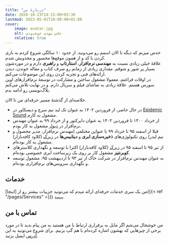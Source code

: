 ```yaml
---
title: "دربارهٔ من"
date: 2020-10-23T14:15:00+03:30
lastmod: 2023-05-01T10:00:00+01:00
cover:
    image: avatar.jpg
    alt: عکس مهدی خوشنودی
    relative: true
---
```


حدس میزنم که دیگه تا الان اسمم رو می‌دونید. از حدود ۱۰ سالگی شروع کردم به بازی کردن با کد و از همون موقع‌ها محسور و مجذوبش شدم.  
علاقهٔ خیلی زیادی نسبت به **مهندسی نرم‌افزار**، **استارتاپ** و **راهبری** دارم و در موردشون بسیار پر شور و شوقم. مقداری زیادی از زمانم رو صرف کتاب و مقاله خوندن، دیدن ارائه‌های فنی و تجربه کردن روی این موضوعات می‌کنم.  
در اوقات فراغتم، معمولا مشغول ساختن و مشارکت در توسعهٔ نرم‌افزارهای اوپن سورس هستم. علاقهٔ زیادی به تماشای فیلم و سریال دارم. و در نهایت تلاش می‌کنم بلاگ‌نویسی رو ادامه بدم.

خلاصه‌ای از گذشتهٔ مسیر حرفه‌ای من تا الان.

* در حال حاضر، از فروردین ۱۴۰۲ به عنوان تک لید تیم سرچ و دیسکاور در [Epidemic Sound](https://www.epidemicsound.com) مشغول به کارم.
* از خرداد ۱۴۰۰ تا فروردین ۱۴۰۲ به عنوان دایرکتور و از خرداد ۹۹ به عنوان مهندس نرم‌افزار در [دیوار](https://divar.ir) مشغول به کار بودم.
* قبلا از اسفند ۹۵ تا خرداد ۹۹ با عنواین مختلفی (مهندس نرم‌افزار، مدیر محصول و تیم لیدر) روی تکنولوژی‌های **ذخیره‌سازی ابری** و **دیتابیس‌ها** در [زیرک](https://zeerak.ir) (کلاود کافه‌بازار) مشغول به کار بوده‌ام.
* از تیر ۹۵ تا اسفند ۹۵ در [زیرک](https://zeerak.ir) (کلاود کافه‌بازار) اکثرا با توسعه و نگهداری کلاسترهای **کوبرنتیز** مشغول کار بر روی یک زیرساخت ابری خصوصی بوده‌ام.
* به عنوان مهندس نرم‌افزار در شرکت خاک از تیر ۹۳ تا اردیبهشت ۹۵، مشغول توسعه و نگهداری سرویس‌های نرم‌افزاری بوده‌ام.

## خدمات

من یک سری خدمات حرفه‌ای ارائه میدم که می‌تونید جزییات بیشتر رو از [اینجا]({{< ref "/pages/Services" >}}) ببینید.

## تماس با من

من خوشحال می‌شم اگر مایل به برقراری ارتباط با من هستید به من پیام بدید تا در مورد برخی از چیزهایی که بهشون اشاره کرده‌ام با هم گپ بزنیم. برای شروع می‌تونید به این [آدرس](mailto:mehdy.khoshnoody+blog@gmail.com) ایمیل بزنید.
